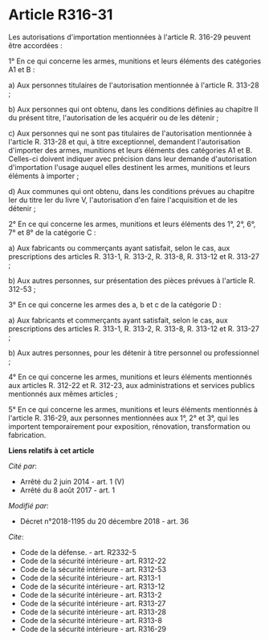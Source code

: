 # Article R316-31

Les autorisations d'importation mentionnées à l'article R. 316-29 peuvent être accordées :

1° En ce qui concerne les armes, munitions et leurs éléments des catégories A1 et B :

a) Aux personnes titulaires de l'autorisation mentionnée à l'article R. 313-28 ;

b) Aux personnes qui ont obtenu, dans les conditions définies au chapitre II du présent titre, l'autorisation de les acquérir
ou de les détenir ;

c) Aux personnes qui ne sont pas titulaires de l'autorisation mentionnée à l'article R. 313-28 et qui, à titre exceptionnel,
demandent l'autorisation d'importer des armes, munitions et leurs éléments des catégories A1 et B. Celles-ci doivent indiquer
avec précision dans leur demande d'autorisation d'importation l'usage auquel elles destinent les armes, munitions et leurs
éléments à importer ;

d) Aux communes qui ont obtenu, dans les conditions prévues au chapitre Ier du titre Ier du livre V, l'autorisation d'en
faire l'acquisition et de les détenir ;

2° En ce qui concerne les armes, munitions et leurs éléments des 1°, 2°, 6°, 7° et 8° de la catégorie C :

a) Aux fabricants ou commerçants ayant satisfait, selon le cas, aux prescriptions des articles R. 313-1, R. 313-2, R. 313-8,
R. 313-12 et R. 313-27 ;

b) Aux autres personnes, sur présentation des pièces prévues à l'article R. 312-53 ;

3° En ce qui concerne les armes des a, b et c de la catégorie D :

a) Aux fabricants et commerçants ayant satisfait, selon le cas, aux prescriptions des articles R. 313-1, R. 313-2, R. 313-8,
R. 313-12 et R. 313-27 ;

b) Aux autres personnes, pour les détenir à titre personnel ou professionnel ;

4° En ce qui concerne les armes, munitions et leurs éléments mentionnés aux articles R. 312-22 et R. 312-23, aux
administrations et services publics mentionnés aux mêmes articles ;

5° En ce qui concerne les armes, munitions et leurs éléments mentionnés à l'article R. 316-29, aux personnes mentionnées aux
1°, 2° et 3°, qui les importent temporairement pour exposition, rénovation, transformation ou fabrication.

**Liens relatifs à cet article**

_Cité par_:

  - Arrêté du 2 juin 2014 - art. 1 (V)
  - Arrêté du 8 août 2017 - art. 1

_Modifié par_:

  - Décret n°2018-1195 du 20 décembre 2018 - art. 36

_Cite_:

  - Code de la défense. - art. R2332-5
  - Code de la sécurité intérieure - art. R312-22
  - Code de la sécurité intérieure - art. R312-53
  - Code de la sécurité intérieure - art. R313-1
  - Code de la sécurité intérieure - art. R313-12
  - Code de la sécurité intérieure - art. R313-2
  - Code de la sécurité intérieure - art. R313-27
  - Code de la sécurité intérieure - art. R313-28
  - Code de la sécurité intérieure - art. R313-8
  - Code de la sécurité intérieure - art. R316-29
